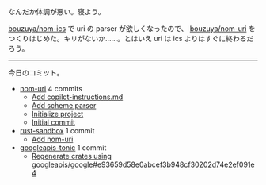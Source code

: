 なんだか体調が悪い。寝よう。

[bouzuya/nom-ics] で uri の parser が欲しくなったので、 [bouzuya/nom-uri] をつくりはじめた。キリがないか……。とはいえ uri は ics よりはすぐに終わるだろう。

---

今日のコミット。

- [nom-uri](https://github.com/bouzuya/nom-uri) 4 commits
  - [Add copilot-instructions.md](https://github.com/bouzuya/nom-uri/commit/d680b43bf25719219cdab8e3949f420b729ca33c)
  - [Add scheme parser](https://github.com/bouzuya/nom-uri/commit/932d9a1f0bae10791c8ed08d646df53e33ab81cc)
  - [Initialize project](https://github.com/bouzuya/nom-uri/commit/798cac796a81c1aa8318d025113f5f5d21ced2f5)
  - [Initial commit](https://github.com/bouzuya/nom-uri/commit/cd95c4f998820cda644f512a808466a86e6ce1c0)
- [rust-sandbox](https://github.com/bouzuya/rust-sandbox) 1 commit
  - [Add nom-uri](https://github.com/bouzuya/rust-sandbox/commit/2a7b8cb0856dc6fecb8060f59ed27e757a9a8e95)
- [googleapis-tonic](https://github.com/bouzuya/googleapis-tonic) 1 commit
  - [Regenerate crates using googleapis/google#e93659d58e0abcef3b948cf30202d74e2ef091e4](https://github.com/bouzuya/googleapis-tonic/commit/5a9d06c865b4ae759b2cdc280b4cbdd99a2671e1)

[bouzuya/nom-ics]: https://github.com/bouzuya/nom-ics
[bouzuya/nom-uri]: https://github.com/bouzuya/nom-uri
